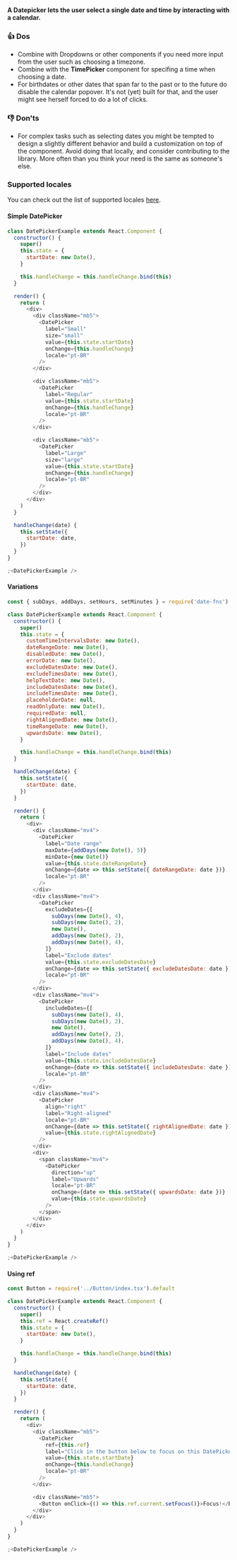 #### A Datepicker lets the user select a single date and time by interacting with a calendar.

### 👍 Dos

- Combine with Dropdowns or other components if you need more input from the user such as choosing a timezone.
- Combine with the **TimePicker** component for specifing a time when choosing a date.
- For birthdates or other dates that span far to the past or to the future do disable the calendar popover. It's not (yet) built for that, and the user might see herself forced to do a lot of clicks.

### 👎 Don'ts

- For complex tasks such as selecting dates you might be tempted to design a slightly different behavior and build a customization on top of the component. Avoid doing that locally, and consider contributing to the library. More often than you think your need is the same as someone's else.

### Supported locales

You can check out the list of supported locales [here](https://github.com/date-fns/date-fns/blob/master/src/locale/index.js).

#### Simple DatePicker

```js
class DatePickerExample extends React.Component {
  constructor() {
    super()
    this.state = {
      startDate: new Date(),
    }

    this.handleChange = this.handleChange.bind(this)
  }

  render() {
    return (
      <div>
        <div className="mb5">
          <DatePicker
            label="Small"
            size="small"
            value={this.state.startDate}
            onChange={this.handleChange}
            locale="pt-BR"
          />
        </div>

        <div className="mb5">
          <DatePicker
            label="Regular"
            value={this.state.startDate}
            onChange={this.handleChange}
            locale="pt-BR"
          />
        </div>

        <div className="mb5">
          <DatePicker
            label="Large"
            size="large"
            value={this.state.startDate}
            onChange={this.handleChange}
            locale="pt-BR"
          />
        </div>
      </div>
    )
  }

  handleChange(date) {
    this.setState({
      startDate: date,
    })
  }
}

;<DatePickerExample />
```

#### Variations

```js
const { subDays, addDays, setHours, setMinutes } = require('date-fns')

class DatePickerExample extends React.Component {
  constructor() {
    super()
    this.state = {
      customTimeIntervalsDate: new Date(),
      dateRangeDate: new Date(),
      disabledDate: new Date(),
      errorDate: new Date(),
      excludeDatesDate: new Date(),
      excludeTimesDate: new Date(),
      helpTextDate: new Date(),
      includeDatesDate: new Date(),
      includeTimesDate: new Date(),
      placeholderDate: null,
      readOnlyDate: new Date(),
      requiredDate: null,
      rightAlignedDate: new Date(),
      timeRangeDate: new Date(),
      upwardsDate: new Date(),
    }

    this.handleChange = this.handleChange.bind(this)
  }

  handleChange(date) {
    this.setState({
      startDate: date,
    })
  }

  render() {
    return (
      <div>
        <div className="mv4">
          <DatePicker
            label="Date range"
            maxDate={addDays(new Date(), 5)}
            minDate={new Date()}
            value={this.state.dateRangeDate}
            onChange={date => this.setState({ dateRangeDate: date })}
            locale="pt-BR"
          />
        </div>
        <div className="mv4">
          <DatePicker
            excludeDates={[
              subDays(new Date(), 4),
              subDays(new Date(), 2),
              new Date(),
              addDays(new Date(), 2),
              addDays(new Date(), 4),
            ]}
            label="Exclude dates"
            value={this.state.excludeDatesDate}
            onChange={date => this.setState({ excludeDatesDate: date })}
            locale="pt-BR"
          />
        </div>
        <div className="mv4">
          <DatePicker
            includeDates={[
              subDays(new Date(), 4),
              subDays(new Date(), 2),
              new Date(),
              addDays(new Date(), 2),
              addDays(new Date(), 4),
            ]}
            label="Include dates"
            value={this.state.includeDatesDate}
            onChange={date => this.setState({ includeDatesDate: date })}
            locale="pt-BR"
          />
        </div>
        <div className="mv4">
          <DatePicker
            align="right"
            label="Right-aligned"
            locale="pt-BR"
            onChange={date => this.setState({ rightAlignedDate: date })}
            value={this.state.rightAlignedDate}
          />
        </div>
        <div>
          <span className="mv4">
            <DatePicker
              direction="up"
              label="Upwards"
              locale="pt-BR"
              onChange={date => this.setState({ upwardsDate: date })}
              value={this.state.upwardsDate}
            />
          </span>
        </div>
      </div>
    )
  }
}

;<DatePickerExample />
```

#### Using ref

```js
const Button = require('../Button/index.tsx').default

class DatePickerExample extends React.Component {
  constructor() {
    super()
    this.ref = React.createRef()
    this.state = {
      startDate: new Date(),
    }

    this.handleChange = this.handleChange.bind(this)
  }

  handleChange(date) {
    this.setState({
      startDate: date,
    })
  }

  render() {
    return (
      <div>
        <div className="mb5">
          <DatePicker
            ref={this.ref}
            label="Click in the button below to focus on this DatePicker"
            value={this.state.startDate}
            onChange={this.handleChange}
            locale="pt-BR"
          />
        </div>

        <div className="mb5">
          <Button onClick={() => this.ref.current.setFocus()}>Focus!</Button>
        </div>
      </div>
    )
  }
}

;<DatePickerExample />
```
